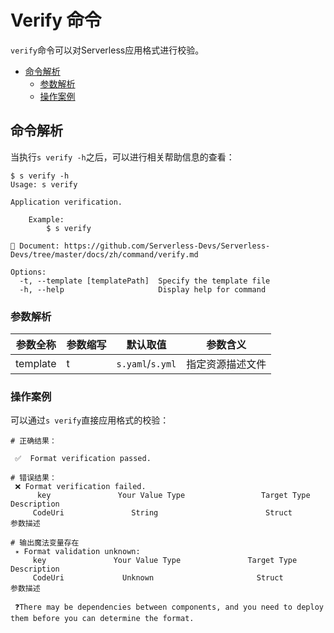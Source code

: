 # Verify 命令

`verify`命令可以对Serverless应用格式进行校验。

- [命令解析](#命令解析)
    - [参数解析](#参数解析)
    - [操作案例](#操作案例)

## 命令解析

当执行`s verify -h`之后，可以进行相关帮助信息的查看：

```shell script
$ s verify -h
Usage: s verify

Application verification.

    Example:
        $ s verify
        
📖 Document: https://github.com/Serverless-Devs/Serverless-Devs/tree/master/docs/zh/command/verify.md

Options:
  -t, --template [templatePath]  Specify the template file
  -h, --help                     Display help for command
```

### 参数解析

| 参数全称 | 参数缩写 | 默认取值 | 参数含义 |
|-----|-----|-----|-----|
| template | t | `s.yaml`/`s.yml` | 指定资源描述文件 |  | 

### 操作案例

可以通过`s verify`直接应用格式的校验：

```shell script
# 正确结果： 

 ✅  Format verification passed.

# 错误结果： 
 ❌ Format verification failed.
      key               Your Value Type                 Target Type             Description
     CodeUri               String                        Struct                    参数描述

# 输出魔法变量存在
 ✴️ Format validation unknown: 
     key               Your Value Type               Target Type           Description
     CodeUri             Unknown                       Struct                 参数描述

 ❓There may be dependencies between components, and you need to deploy them before you can determine the format.
```